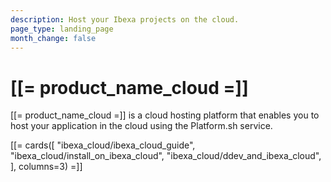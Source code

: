 ```yaml
---
description: Host your Ibexa projects on the cloud.
page_type: landing_page
month_change: false
---
```


# [[= product_name_cloud =]]

[[= product_name_cloud =]] is a cloud hosting platform that enables you to host your application in the cloud using the Platform.sh service.

[[= cards([
    "ibexa_cloud/ibexa_cloud_guide",
    "ibexa_cloud/install_on_ibexa_cloud",
    "ibexa_cloud/ddev_and_ibexa_cloud",
], columns=3) =]]
